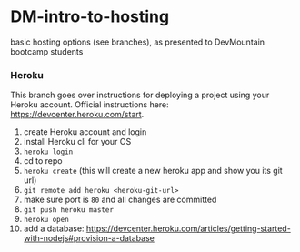 # DM-intro-to-hosting
basic hosting options (see branches), as presented to DevMountain bootcamp students

### Heroku
This branch goes over instructions for deploying a project using your Heroku account. Official instructions here: https://devcenter.heroku.com/start.

1. create Heroku account and login
2. install Heroku cli for your OS
3. `heroku login`
4. cd to repo
5. `heroku create` (this will create a new heroku app and show you its git url)
6. `git remote add heroku <heroku-git-url>`
7. make sure port is `80` and all changes are committed
8. `git push heroku master`
9. `heroku open`
10. add a database: https://devcenter.heroku.com/articles/getting-started-with-nodejs#provision-a-database
